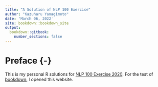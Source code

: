 ```yaml
---
title: "A Solution of NLP 100 Exercise"
author: "Kazuharu Yanagimoto"
date: 'March 06, 2022'
site: bookdown::bookdown_site
output:
  bookdown::gitbook:
    number_sections: false
---
```


# Preface {-}
This is my personal R solutions for [NLP 100 Exercise 2020](https://nlp100.github.io/en/).
For the test of [bookdown](https://bookdown.org/), I opened this website.
